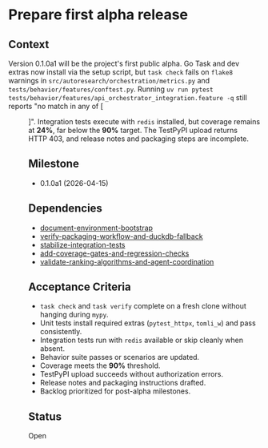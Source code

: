 # Prepare first alpha release

## Context
Version 0.1.0a1 will be the project's first public alpha. Go Task and dev
extras now install via the setup script, but `task check` fails on `flake8`
warnings in `src/autoresearch/orchestration/metrics.py` and
`tests/behavior/features/conftest.py`. Running
`uv run pytest tests/behavior/features/api_orchestrator_integration.feature -q`
still reports "no match in any of [<Dir features>]". Integration tests execute
with `redis` installed, but coverage remains at **24%**, far below the **90%**
target. The TestPyPI upload returns HTTP 403, and release notes and packaging
steps are incomplete.

## Milestone

- 0.1.0a1 (2026-04-15)

## Dependencies

- [document-environment-bootstrap](
  archive/document-environment-bootstrap.md)
- [verify-packaging-workflow-and-duckdb-fallback](
  archive/verify-packaging-workflow-and-duckdb-fallback.md)
- [stabilize-integration-tests](
  archive/stabilize-integration-tests.md)
- [add-coverage-gates-and-regression-checks](
  archive/add-coverage-gates-and-regression-checks.md)
- [validate-ranking-algorithms-and-agent-coordination](
  archive/validate-ranking-algorithms-and-agent-coordination.md)

## Acceptance Criteria
- `task check` and `task verify` complete on a fresh clone without
  hanging during `mypy`.
- Unit tests install required extras (`pytest_httpx`, `tomli_w`) and pass
  consistently.
- Integration tests run with `redis` available or skip cleanly when absent.
- Behavior suite passes or scenarios are updated.
- Coverage meets the **90%** threshold.
- TestPyPI upload succeeds without authorization errors.
- Release notes and packaging instructions drafted.
- Backlog prioritized for post-alpha milestones.

## Status
Open

